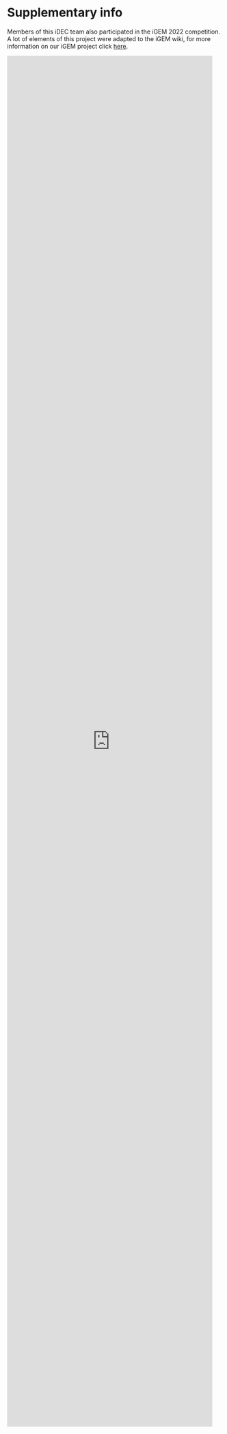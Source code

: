# Supplementary info


Members of this iDEC team also participated in the iGEM 2022 competition. A lot of elements of this project were adapted to the iGEM wiki, for more information on our iGEM project click <a href="https://2022.igem.wiki/edinburgh-uhas-ghana/"><u>here</u></a>.

<embed src="https://github.com/idec-teams/2022_Edinburgh-UHAS_Ghana/blob/ff2e1aeb84f8ea8ebcd52ed1755b0a8a0c13921d/supplementary_info.pdf" style="height: 80vh; width: 50vw;">
